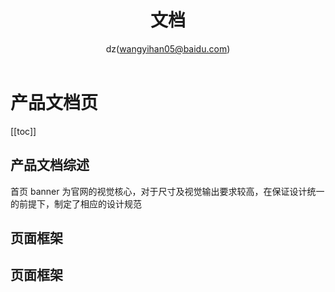 ﻿---
title:  文档
author:  dz(wangyihan05@baidu.com)
sidebarDepth: 2
---
# 产品文档页


[[toc]]


## 产品文档综述


首页 banner 为官网的视觉核心，对于尺寸及视觉输出要求较高，在保证设计统一的前提下，制定了相应的设计规范



## 页面框架


## 页面框架





